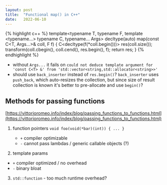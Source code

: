 ```yaml
---
layout: post
title:  "Functional map() in C++"
date:   2022-06-10
---
```



{% highlight c++ %}
template<typename T, typename F, template <typename...> typename C, typename... Args>
decltype(auto) map(const C<T, Args...>& coll, F f) {
  C<decltype(f(*coll.begin()))> res(coll.size());
  transform(coll.cbegin(), coll.cend(), res.begin(), f);
  return res;
}
{% endhighlight %}

- without `Args...` it fails on `could not deduce template argument for 'const C<T> &' from 'std::vector<string,std::allocator<string>>'`
- should use `back_inserter` instead of `res.begin()`? `back_inserter` uses `push_back`, which auto-resizes the collection, but since size of result collection is known it's better to pre-allocate and use `begin()`?

## Methods for passing functions

[https://vittorioromeo.info/index/blog/passing_functions_to_functions.html](https://vittorioromeo.info/index/blog/passing_functions_to_functions.html)

1. function pointers `void foo(void(*bar)(int)) { ... }`
   - `+` compiler optimizable
   - `-` cannot pass lambdas / generic callable objects (?)

2. template params
  - `+` compiler optimized / no overhead
  - `-` binary bloat

3. `std::function` - too much runtime overhead?

